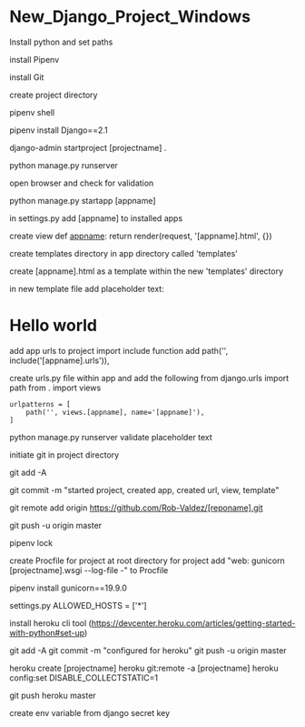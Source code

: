 # New_Django_Project_Windows

Install python and set paths

install Pipenv

install Git

create project directory

pipenv shell

pipenv install Django==2.1

django-admin startproject [projectname] .

python manage.py runserver

open browser and check for validation

python manage.py startapp [appname]

in settings.py add [appname] to installed apps

create view
def [appname](request):
    return render(request, '[appname].html', {})

create templates directory in app directory called 'templates'

create [appname].html as a template within the new 'templates' directory

in new template file add placeholder text:
 <h1>Hello world</h1>

add app urls to project
  import include function
  add path('', include('[appname].urls')),

create urls.py file within app and add the following
    from django.urls import path
    from . import views

    urlpatterns = [
        path('', views.[appname], name='[appname]'),
    ]

python manage.py runserver
validate placeholder text

initiate git in project directory

git add -A

git commit -m "started project, created app, created url, view, template"

git remote add origin https://github.com/Rob-Valdez/[reponame].git

git push -u origin master

pipenv lock

create Procfile for project at root directory for project
add "web: gunicorn [projectname].wsgi --log-file -" to Procfile

pipenv install gunicorn==19.9.0

settings.py
ALLOWED_HOSTS = ['*']

install heroku cli tool (https://devcenter.heroku.com/articles/getting-started-with-python#set-up)

git add -A
git commit -m "configured for heroku"
git push -u origin master

heroku create [projectname]
heroku git:remote -a [projectname]
heroku config:set DISABLE_COLLECTSTATIC=1

git push heroku master

create env variable from django secret key
